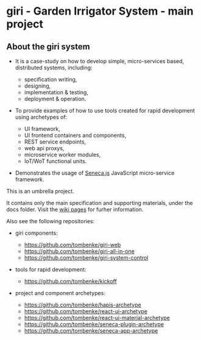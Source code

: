 giri - Garden Irrigator System - main project
=============================================

## About the giri system

- It is a case-study on how to develop simple, micro-services based, distributed systems, including:
    - specification writing,
    - designing,
    - implementation & testing,
    - deployment & operation.

- To provide examples of how to use tools created for rapid development using archetypes of:
    - UI framework,
    - UI frontend containers and components,
    - REST service endpoints,
    - web api proxys,
    - microservice worker modules,
    - IoT/WoT functional units.

- Demonstrates the usage of [Seneca.js](http://senecajs.org) JavaScript micro-service framework.

This is an umbrella project.

It contains only the main specification and supporting materials, under the docs folder.
Visit the [wiki pages](https://github.com/tombenke/giri) for furher information.

Also see the following repositories:

- giri components:

    - https://github.com/tombenke/giri-web
    - https://github.com/tombenke/giri-all-in-one
    - https://github.com/tombenke/giri-system-control

- tools for rapid development:

    - https://github.com/tombenke/kickoff

- project and component archetypes:

    - https://github.com/tombenke/hapis-archetype
    - https://github.com/tombenke/react-ui-archetype
    - https://github.com/tombenke/react-ui-material-archetype
    - https://github.com/tombenke/seneca-plugin-archetype
    - https://github.com/tombenke/seneca-app-archetype

